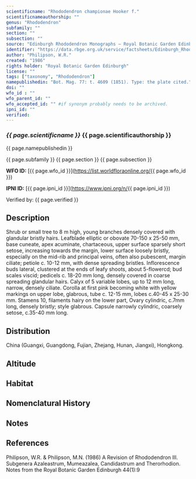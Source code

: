 ```yaml
---
scientificname: "Rhododendron championae Hooker f."
scientificnameauthorship: ""
genus: "Rhododendron"
subfamily: ""
section: ""
subsection: ""
source: "Edinburgh Rhododendron Monographs – Royal Botanic Garden Edinburgh"
identifier: "https://data.rbge.org.uk/service/factsheets/Edinburgh_Rhododendron_Monographs.xhtml"
author: "Philipson, W.R."
created: "1986"
rights holder: "Royal Botanic Garden Edinburgh"
license: ""
tags: ["taxonomy", "Rhododendron"]
namepublishedin: "Bot. Mag. 77: t. 4609 (1851). Type: the plate cited."
doi: ""
wfo_id : ""
wfo_parent_id: ""
wfo_accepted_id: "" #if synonym probably needs to be archived.                      
ipni_id: ""
verified:
---
```

### _{{ page.scientificname }}_ {{ page.scientificauthorship }}
 {{ page.namepublishedin }}

{{ page.subfamily }} {{ page.section }} {{ page.subsection }}

**WFO ID:** [{{ page.wfo_id }}](https://list.worldfloraonline.org/{{ page.wfo_id }})

**IPNI ID:** [{{ page.ipni_id }}](https://www.ipni.org/n/{{ page.ipni_id }})

Verified by: {{ page.verified }}



## Description
Shrub or small tree to 8 m high, young branches densely covered with glandular bristly hairs. Leafblade elliptic or obovate 70-150 x 25-50 mm, base cuneate, apex acuminate, chartaceous, upper surface sparsely short setose, increasing towards the margin, lower surface loosely bristly, especially on the mid-rib and principal veins, often also pubescent, margin ciliate; petiole c. 10-12 mm, with dense spreading bristles. Inflorescence buds lateral, clustered at the ends of leafy shoots, about 5-flowercd; bud scales viscid; pedicels c. 18-20 mm long, densely covered in coarse spreading glandular hairs. Calyx of 5 variable lobes, up to 12 mm long, narrow, densely ciliate. Corolla at first pink becoming white with yellow markings on upper lobe, glabrous, tube c. 12-15 mm, lobes c.40-45 x 25-30 mm. Stamens 10, filaments hairy on the lower part, Ovary cylindric, c.7mm long, densely bristly; style glabrous. Capsule narrowly cylindric, coarsely setose, c.35-40 mm long.

## Distribution
China (Guangxi, Guangdong, Fujian, Zhejang, Hunan, Jiangxi), Hongkong.

## Altitude


## Habitat


## Nomenclatural History

                       
## Notes


## References

Philipson, W.R. & Philipson, M.N. (1986) A Revision of Rhododendron III. Subgenera Azaleastrum, Mumeazalea, Candidastrum and Therorhodion. Notes from the Royal Botanic Garden Edinburgh 44(1):9
